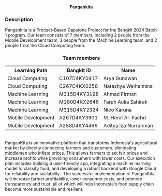 <div align="center">
<h4>Pangankita</h4>
</div>

### Description
Pangankita is a Product-Based Capstone Project for the Bangkit 2024 Batch 1 program. Our team consists of 7 members, including 2 people from the Mobile Development team, 3 people from the Machine Learning team, and 2 people from the Cloud Computing team.

<div align="center">
  <h3>Team members</h3>
  <table align="center">
    <tr>
      <th>Learning Path</th>
      <th>Bangkit ID</th>
      <th>Name</th>
    </tr>
        <tr>
 <td>Cloud Computing</td>
      <td>C107D4KY0917</td>
      <td>Arya Gunawan</td>
    </tr>
    <tr>
      <td>Cloud Computing</td>
      <td>C267D4KX0258</td>
      <td>Natashya Welhelmina</td>
    </tr>
    <tr>
      <td>Machine Learning</td>
      <td>M315D4KY3198</td>
      <td>Ahmad Firman</td>
    </tr>
    <tr>
      <td>Machine Learning</td>
      <td>M180D4KX2646</td>
      <td>Farah Aulia Sahirah</td>
    </tr>
     <tr>
      <td>Machine Learning</td>
      <td>M315D4KY2324</td>
      <td>Nico Karuna</td>
      <tr>
       <td>Mobile Development</td>
      <td>A267D4KY3901</td>
      <td>M. Herdi Al-Fachri</td>
    </tr>
    <tr>
      <td>Mobile Development</td>
      <td>A288D4KY4468</td>
      <td>Aditya Iza Nurrahman</td>
    </tr>
  </table>
</div>

<br>
PanganKita is an innovative platform that transforms Indonesia's agricultural market by directly connecting farmers and customers, eliminating middlemen who inflate prices. This allows farmers to set fair prices and increase profits while providing consumers with lower costs. Our execution plan includes building a user-friendly app, integrating a machine learning model to classify food, and developing a robust backend with Google Cloud for reliability and scalability.. The successful implementation of PanganKita will increase farmer profitability, lower consumer costs, and promote transparency and trust, all of which will help Indonesia's food supply chain become more sustainable and resilient.
